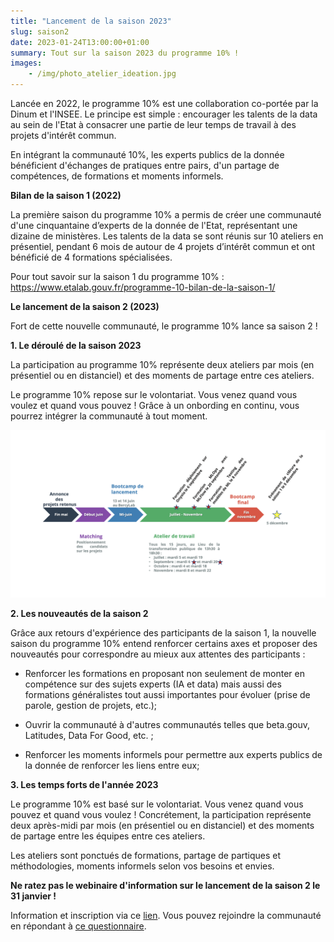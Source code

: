 ```yaml
---
title: "Lancement de la saison 2023"
slug: saison2
date: 2023-01-24T13:00:00+01:00
summary: Tout sur la saison 2023 du programme 10% !
images: 
    - /img/photo_atelier_ideation.jpg
---
```


Lancée en 2022, le programme 10% est une collaboration co-portée par la Dinum et l'INSEE. Le principe est simple : encourager les talents de la data au sein de l'Etat à consacrer une partie de leur temps de travail à des projets d'intérêt commun. 

En intégrant la communauté 10%, les experts publics de la donnée bénéficient d'échanges de pratiques entre pairs, d'un partage de compétences, de formations et moments informels. 


**Bilan de la saison 1 (2022)**

La première saison du programme 10% a permis de créer une communauté d'une cinquantaine d’experts de la donnée de l'Etat, représentant une dizaine de ministères. Les talents de la data se sont réunis sur 10 ateliers en présentiel, pendant 6 mois de autour de 4 projets d’intérêt commun et ont bénéficié de 4 formations spécialisées. 

Pour tout savoir sur la saison 1 du programme 10% : https://www.etalab.gouv.fr/programme-10-bilan-de-la-saison-1/

**Le lancement de la saison 2 (2023)**

Fort de cette nouvelle communauté, le programme 10% lance sa saison 2 !

**1. Le déroulé de la saison 2023**

La participation au programme 10% représente deux ateliers par mois (en présentiel ou en distanciel) et des moments de partage entre ces ateliers. 

Le programme 10% repose sur le volontariat. Vous venez quand vous voulez et quand vous pouvez ! Grâce à un onbording en continu, vous pourrez intégrer la communauté à tout moment. 

![alt text](/img/calendrier.png)

**2. Les nouveautés de la saison 2** 

Grâce aux retours d'expérience des participants de la saison 1, la nouvelle saison du programme 10% entend renforcer certains axes et proposer des nouveautés pour correspondre au mieux aux attentes des participants :

* Renforcer les formations en proposant non seulement de monter en compétence sur des sujets experts (IA et data) mais aussi des formations généralistes tout aussi importantes pour évoluer (prise de parole, gestion de projets, etc.);

* Ouvrir la communauté à d'autres communautés telles que beta.gouv, Latitudes, Data For Good, etc. ;

* Renforcer les moments informels pour permettre aux experts publics de la donnée de renforcer les liens entre eux;

**3. Les temps forts de l'année 2023**

Le programme 10% est basé sur le volontariat. Vous venez quand vous pouvez et quand vous voulez ! Concrétement, la participation représente deux après-midi par mois (en présentiel ou en distanciel) et des moments de partage entre les équipes entre ces ateliers.

Les ateliers sont ponctués de formations, partage de partiques et méthodologies, moments informels selon vos besoins et envies. 


**Ne ratez pas le webinaire d'information sur le lancement de la saison 2 le 31 janvier !**

Information et inscription via ce [lien](https://www.eventbrite.fr/e/billets-saison-2023-du-programme-10-webinaire-dinformation-520302437597). Vous pouvez rejoindre la communauté en répondant à [ce questionnaire](https://framaforms.org/rejoindre-le-programme-10-pour-cent-session-2023-1674643585). 
